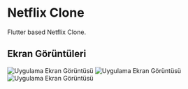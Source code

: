 
# Netflix Clone

Flutter based Netflix Clone.
## Ekran Görüntüleri

![Uygulama Ekran Görüntüsü](https://user-images.githubusercontent.com/70518485/196004052-70844760-1e7e-4823-9373-7bf875ecac0f.png)
![Uygulama Ekran Görüntüsü](https://user-images.githubusercontent.com/70518485/196004065-0b4ecba9-0202-4215-80a8-e41b87f6ae1f.png)
![Uygulama Ekran Görüntüsü](https://user-images.githubusercontent.com/70518485/196004068-e9caed8e-3ed7-4a04-8037-70e185df40ea.png)



  
